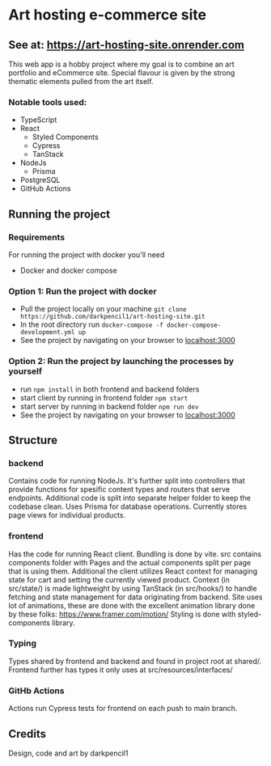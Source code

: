 # Art hosting e-commerce site
## See at: https://art-hosting-site.onrender.com

This web app is a hobby project where my goal is to combine an art portfolio and eCommerce site.
Special flavour is given by the strong thematic elements pulled from the art itself.

### Notable tools used: 
- TypeScript
- React
  - Styled Components
  - Cypress
  - TanStack  
- NodeJs
  - Prisma
- PostgreSQL
- GitHub Actions

## Running the project
### Requirements
For running the project with docker you'll need
- Docker and docker compose

### Option 1: Run the project with docker
  - Pull the project locally on your machine
  ```git clone https://github.com/darkpencil1/art-hosting-site.git```
  - In the root directory run
  ```docker-compose -f docker-compose-development.yml up```
  - See the project by navigating on your browser to [localhost:3000](http://localhost:3000/)

### Option 2: Run the project by launching the processes by yourself
  - run ```npm install``` in both frontend and backend folders
  - start client by running in frontend folder ```npm start```
  - start server by running in backend folder ```npm run dev```
  - See the project by navigating on your browser to [localhost:3000](http://localhost:3000/)

## Structure
### backend
Contains code for running NodeJs. It's further split into controllers that provide functions for spesific content types and routers that serve endpoints. 
Additional code is split into separate helper folder to keep the codebase clean.
Uses Prisma for database operations. Currently stores page views for individual products.

### frontend
Has the code for running React client. Bundling is done by vite. src contains components folder with Pages and the actual components split per page that is using them. Additional the client utilizes React context for managing state for cart and setting the currently viewed product. Context (in src/state/) is made lightweight by using TanStack (in src/hooks/) to handle fetching and state management for data originating from backend.
Site uses lot of animations, these are done with the excellent animation library done by these folks: https://www.framer.com/motion/
Styling is done with styled-components library.

### Typing
Types shared by frontend and backend and found in project root at shared/. Frontend further has types it only uses at src/resources/interfaces/ 

### GitHb Actions
Actions run Cypress tests for frontend on each push to main branch.

## Credits
Design, code and art by darkpencil1
